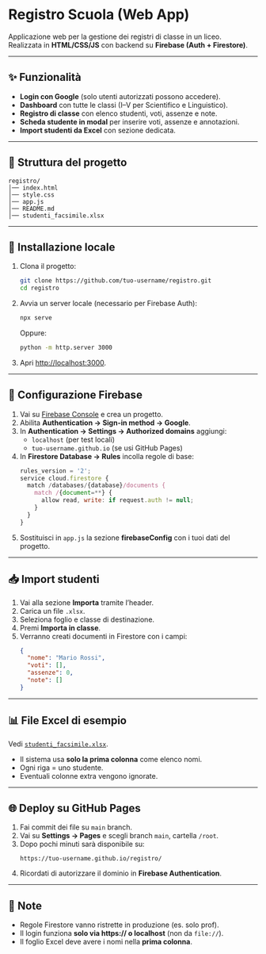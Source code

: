 # Registro Scuola (Web App)

Applicazione web per la gestione dei registri di classe in un liceo.  
Realizzata in **HTML/CSS/JS** con backend su **Firebase (Auth + Firestore)**.  

---

## ✨ Funzionalità
- **Login con Google** (solo utenti autorizzati possono accedere).  
- **Dashboard** con tutte le classi (I–V per Scientifico e Linguistico).  
- **Registro di classe** con elenco studenti, voti, assenze e note.  
- **Scheda studente in modal** per inserire voti, assenze e annotazioni.  
- **Import studenti da Excel** con sezione dedicata.  

---

## 📂 Struttura del progetto
```
registro/
│── index.html
│── style.css
│── app.js
│── README.md
│── studenti_facsimile.xlsx
```

---

## 🚀 Installazione locale
1. Clona il progetto:
   ```bash
   git clone https://github.com/tuo-username/registro.git
   cd registro
   ```
2. Avvia un server locale (necessario per Firebase Auth):
   ```bash
   npx serve
   ```
   Oppure:
   ```bash
   python -m http.server 3000
   ```
3. Apri [http://localhost:3000](http://localhost:3000).

---

## 🔑 Configurazione Firebase
1. Vai su [Firebase Console](https://console.firebase.google.com/) e crea un progetto.  
2. Abilita **Authentication → Sign-in method → Google**.  
3. In **Authentication → Settings → Authorized domains** aggiungi:
   - `localhost` (per test locali)
   - `tuo-username.github.io` (se usi GitHub Pages)
4. In **Firestore Database → Rules** incolla regole di base:
   ```js
   rules_version = '2';
   service cloud.firestore {
     match /databases/{database}/documents {
       match /{document=**} {
         allow read, write: if request.auth != null;
       }
     }
   }
   ```
5. Sostituisci in `app.js` la sezione **firebaseConfig** con i tuoi dati del progetto.

---

## 📥 Import studenti
1. Vai alla sezione **Importa** tramite l’header.  
2. Carica un file `.xlsx`.  
3. Seleziona foglio e classe di destinazione.  
4. Premi **Importa in classe**.  
5. Verranno creati documenti in Firestore con i campi:
   ```json
   {
     "nome": "Mario Rossi",
     "voti": [],
     "assenze": 0,
     "note": []
   }
   ```

---

## 📊 File Excel di esempio
Vedi [`studenti_facsimile.xlsx`](./studenti_facsimile.xlsx).  
- Il sistema usa **solo la prima colonna** come elenco nomi.  
- Ogni riga = uno studente.  
- Eventuali colonne extra vengono ignorate.  

---

## 🌐 Deploy su GitHub Pages
1. Fai commit dei file su `main` branch.  
2. Vai su **Settings → Pages** e scegli branch `main`, cartella `/root`.  
3. Dopo pochi minuti sarà disponibile su:
   ```
   https://tuo-username.github.io/registro/
   ```
4. Ricordati di autorizzare il dominio in **Firebase Authentication**.

---

## 📌 Note
- Regole Firestore vanno ristrette in produzione (es. solo prof).  
- Il login funziona **solo via https:// o localhost** (non da `file://`).  
- Il foglio Excel deve avere i nomi nella **prima colonna**.
